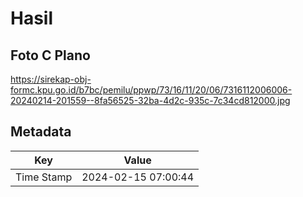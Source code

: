 # Hasil

## Foto C Plano

https://sirekap-obj-formc.kpu.go.id/b7bc/pemilu/ppwp/73/16/11/20/06/7316112006006-20240214-201559--8fa56525-32ba-4d2c-935c-7c34cd812000.jpg


## Metadata

| Key        | Value               |
| ---------- | ------------------- |
| Time Stamp | 2024-02-15 07:00:44 |




